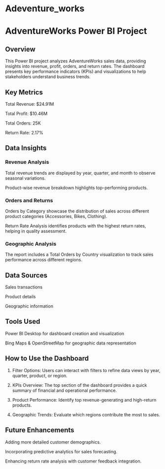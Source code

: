# Adeventure_works
# AdventureWorks Power BI Project

## Overview

This Power BI project analyzes AdventureWorks sales data, providing insights into revenue, profit, orders, and return rates. The dashboard presents key performance indicators (KPIs) and visualizations to help stakeholders understand business trends.

## Key Metrics

Total Revenue: $24.91M

Total Profit: $10.46M

Total Orders: 25K

Return Rate: 2.17%

## Data Insights

### Revenue Analysis

Total revenue trends are displayed by year, quarter, and month to observe seasonal variations.

Product-wise revenue breakdown highlights top-performing products.

### Orders and Returns

Orders by Category showcase the distribution of sales across different product categories (Accessories, Bikes, Clothing).

Return Rate Analysis identifies products with the highest return rates, helping in quality assessment.

### Geographic Analysis

The report includes a Total Orders by Country visualization to track sales performance across different regions.

## Data Sources

Sales transactions

Product details

Geographic information

## Tools Used

Power BI Desktop for dashboard creation and visualization

Bing Maps & OpenStreetMap for geographic data representation

## How to Use the Dashboard

1. Filter Options: Users can interact with filters to refine data views by year, quarter, product, or region.

2. KPIs Overview: The top section of the dashboard provides a quick summary of financial and operational performance.

3. Product Performance: Identify top revenue-generating and high-return products.

4. Geographic Trends: Evaluate which regions contribute the most to sales.

## Future Enhancements

Adding more detailed customer demographics.

Incorporating predictive analytics for sales forecasting.

Enhancing return rate analysis with customer feedback integration.

